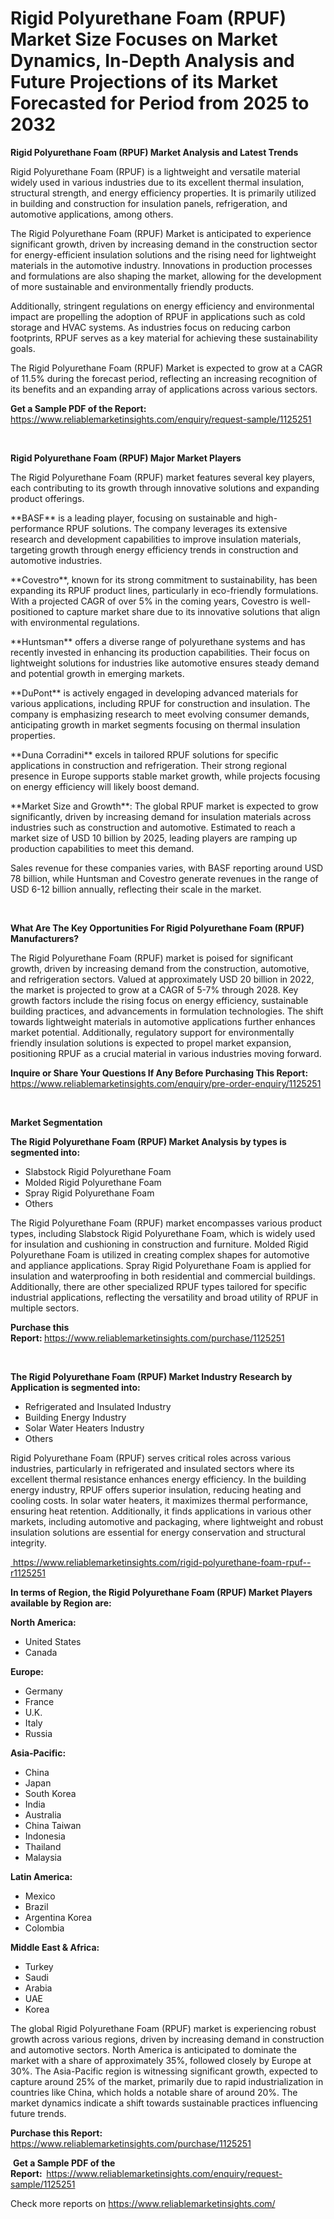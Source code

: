 <p><h1>Rigid Polyurethane Foam (RPUF) Market Size Focuses on Market Dynamics, In-Depth Analysis and Future Projections of its Market Forecasted for Period from 2025 to 2032</h1></p><p><strong>Rigid Polyurethane Foam (RPUF) Market Analysis and Latest Trends</strong></p>
<p><p>Rigid Polyurethane Foam (RPUF) is a lightweight and versatile material widely used in various industries due to its excellent thermal insulation, structural strength, and energy efficiency properties. It is primarily utilized in building and construction for insulation panels, refrigeration, and automotive applications, among others.</p><p>The Rigid Polyurethane Foam (RPUF) Market is anticipated to experience significant growth, driven by increasing demand in the construction sector for energy-efficient insulation solutions and the rising need for lightweight materials in the automotive industry. Innovations in production processes and formulations are also shaping the market, allowing for the development of more sustainable and environmentally friendly products. </p><p>Additionally, stringent regulations on energy efficiency and environmental impact are propelling the adoption of RPUF in applications such as cold storage and HVAC systems. As industries focus on reducing carbon footprints, RPUF serves as a key material for achieving these sustainability goals. </p><p>The Rigid Polyurethane Foam (RPUF) Market is expected to grow at a CAGR of 11.5% during the forecast period, reflecting an increasing recognition of its benefits and an expanding array of applications across various sectors.</p></p>
<p><strong>Get a Sample PDF of the Report:&nbsp;</strong> <a href="https://www.reliablemarketinsights.com/enquiry/request-sample/1125251?utm_campaign=2868&utm_medium=2&utm_source=Github&utm_content=ia&utm_term=02042025&utm_id=rigid-polyurethane-foam-rpuf">https://www.reliablemarketinsights.com/enquiry/request-sample/1125251</a></p>
<p>&nbsp;</p>
<p><strong>Rigid Polyurethane Foam (RPUF) Major Market Players</strong></p>
<p><p>The Rigid Polyurethane Foam (RPUF) market features several key players, each contributing to its growth through innovative solutions and expanding product offerings. </p><p>**BASF** is a leading player, focusing on sustainable and high-performance RPUF solutions. The company leverages its extensive research and development capabilities to improve insulation materials, targeting growth through energy efficiency trends in construction and automotive industries. </p><p>**Covestro**, known for its strong commitment to sustainability, has been expanding its RPUF product lines, particularly in eco-friendly formulations. With a projected CAGR of over 5% in the coming years, Covestro is well-positioned to capture market share due to its innovative solutions that align with environmental regulations.</p><p>**Huntsman** offers a diverse range of polyurethane systems and has recently invested in enhancing its production capabilities. Their focus on lightweight solutions for industries like automotive ensures steady demand and potential growth in emerging markets. </p><p>**DuPont** is actively engaged in developing advanced materials for various applications, including RPUF for construction and insulation. The company is emphasizing research to meet evolving consumer demands, anticipating growth in market segments focusing on thermal insulation properties.</p><p>**Duna Corradini** excels in tailored RPUF solutions for specific applications in construction and refrigeration. Their strong regional presence in Europe supports stable market growth, while projects focusing on energy efficiency will likely boost demand.</p><p>**Market Size and Growth**: The global RPUF market is expected to grow significantly, driven by increasing demand for insulation materials across industries such as construction and automotive. Estimated to reach a market size of USD 10 billion by 2025, leading players are ramping up production capabilities to meet this demand. </p><p>Sales revenue for these companies varies, with BASF reporting around USD 78 billion, while Huntsman and Covestro generate revenues in the range of USD 6-12 billion annually, reflecting their scale in the market.</p></p>
<p>&nbsp;</p>
<p><strong>What Are The Key Opportunities For Rigid Polyurethane Foam (RPUF) Manufacturers?</strong></p>
<p><p>The Rigid Polyurethane Foam (RPUF) market is poised for significant growth, driven by increasing demand from the construction, automotive, and refrigeration sectors. Valued at approximately USD 20 billion in 2022, the market is projected to grow at a CAGR of 5-7% through 2028. Key growth factors include the rising focus on energy efficiency, sustainable building practices, and advancements in formulation technologies. The shift towards lightweight materials in automotive applications further enhances market potential. Additionally, regulatory support for environmentally friendly insulation solutions is expected to propel market expansion, positioning RPUF as a crucial material in various industries moving forward.</p></p>
<p><strong>Inquire or Share Your Questions If Any Before Purchasing This Report:</strong> <a href="https://www.reliablemarketinsights.com/enquiry/pre-order-enquiry/1125251?utm_campaign=2868&utm_medium=2&utm_source=Github&utm_content=ia&utm_term=02042025&utm_id=rigid-polyurethane-foam-rpuf">https://www.reliablemarketinsights.com/enquiry/pre-order-enquiry/1125251</a></p>
<p>&nbsp;</p>
<p><strong>Market Segmentation</strong></p>
<p><strong>The Rigid Polyurethane Foam (RPUF) Market Analysis by types is segmented into:</strong></p>
<p><ul><li>Slabstock Rigid Polyurethane Foam</li><li>Molded Rigid Polyurethane Foam</li><li>Spray Rigid Polyurethane Foam</li><li>Others</li></ul></p>
<p><p>The Rigid Polyurethane Foam (RPUF) market encompasses various product types, including Slabstock Rigid Polyurethane Foam, which is widely used for insulation and cushioning in construction and furniture. Molded Rigid Polyurethane Foam is utilized in creating complex shapes for automotive and appliance applications. Spray Rigid Polyurethane Foam is applied for insulation and waterproofing in both residential and commercial buildings. Additionally, there are other specialized RPUF types tailored for specific industrial applications, reflecting the versatility and broad utility of RPUF in multiple sectors.</p></p>
<p><strong>Purchase this Report:&nbsp;</strong><a href="https://www.reliablemarketinsights.com/purchase/1125251?utm_campaign=2868&utm_medium=2&utm_source=Github&utm_content=ia&utm_term=02042025&utm_id=rigid-polyurethane-foam-rpuf">https://www.reliablemarketinsights.com/purchase/1125251</a></p>
<p>&nbsp;</p>
<p><strong>The Rigid Polyurethane Foam (RPUF) Market Industry Research by Application is segmented into:</strong></p>
<p><ul><li>Refrigerated and Insulated Industry</li><li>Building Energy Industry</li><li>Solar Water Heaters Industry</li><li>Others</li></ul></p>
<p><p>Rigid Polyurethane Foam (RPUF) serves critical roles across various industries, particularly in refrigerated and insulated sectors where its excellent thermal resistance enhances energy efficiency. In the building energy industry, RPUF offers superior insulation, reducing heating and cooling costs. In solar water heaters, it maximizes thermal performance, ensuring heat retention. Additionally, it finds applications in various other markets, including automotive and packaging, where lightweight and robust insulation solutions are essential for energy conservation and structural integrity.</p></p>
<p><a href="https://www.reliablemarketinsights.com/rigid-polyurethane-foam-rpuf--r1125251?utm_campaign=2868&utm_medium=2&utm_source=Github&utm_content=ia&utm_term=02042025&utm_id=rigid-polyurethane-foam-rpuf">&nbsp;https://www.reliablemarketinsights.com/rigid-polyurethane-foam-rpuf--r1125251</a></p>
<p><strong>In terms of Region, the Rigid Polyurethane Foam (RPUF) Market Players available by Region are:</strong></p>
<p>
    <p> <strong> North America: </strong>
        <ul>
            <li>United States</li>
            <li>Canada</li>
        </ul>
        </p> 
    <p> <strong> Europe: </strong>
        <ul>
            <li>Germany</li>
            <li>France</li>
            <li>U.K.</li>
            <li>Italy</li>
            <li>Russia</li>
        </ul>
        </p> 
    <p> <strong> Asia-Pacific: </strong>
        <ul>
            <li>China</li>
            <li>Japan</li>
            <li>South Korea</li>
            <li>India</li>
            <li>Australia</li>
            <li>China Taiwan</li>
            <li>Indonesia</li>
            <li>Thailand</li>
            <li>Malaysia</li>
        </ul>
        </p> 
    <p> <strong> Latin America: </strong>
        <ul>
            <li>Mexico</li>
            <li>Brazil</li>
            <li>Argentina Korea</li>
            <li>Colombia</li>
        </ul>
        </p> 
    <p> <strong> Middle East & Africa: </strong>
        <ul>
            <li>Turkey</li>
            <li>Saudi</li>
            <li>Arabia</li>
            <li>UAE</li>
            <li>Korea</li>
        </ul>
    </p>
    </p>
<p><p>The global Rigid Polyurethane Foam (RPUF) market is experiencing robust growth across various regions, driven by increasing demand in construction and automotive sectors. North America is anticipated to dominate the market with a share of approximately 35%, followed closely by Europe at 30%. The Asia-Pacific region is witnessing significant growth, expected to capture around 25% of the market, primarily due to rapid industrialization in countries like China, which holds a notable share of around 20%. The market dynamics indicate a shift towards sustainable practices influencing future trends.</p></p>
<p><strong>Purchase this Report: </strong><a href="https://www.reliablemarketinsights.com/purchase/1125251?utm_campaign=2868&utm_medium=2&utm_source=Github&utm_content=ia&utm_term=02042025&utm_id=rigid-polyurethane-foam-rpuf">https://www.reliablemarketinsights.com/purchase/1125251</a></p>
<p>&nbsp;<strong>Get a Sample PDF of the Report:&nbsp;&nbsp;</strong><a href="https://www.reliablemarketinsights.com/enquiry/request-sample/1125251?utm_campaign=2868&utm_medium=2&utm_source=Github&utm_content=ia&utm_term=02042025&utm_id=rigid-polyurethane-foam-rpuf">https://www.reliablemarketinsights.com/enquiry/request-sample/1125251</a></p>
<p><strong></strong></p>
<p>Check more reports on <a href="https://www.reliablemarketinsights.com/?utm_campaign=2868&utm_medium=2&utm_source=Github&utm_content=ia&utm_term=02042025&utm_id=rigid-polyurethane-foam-rpuf">https://www.reliablemarketinsights.com/</a></p>